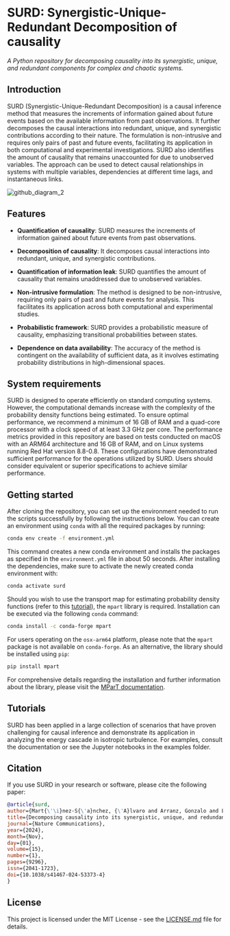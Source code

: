 # SURD: Synergistic-Unique-Redundant Decomposition of causality

_A Python repository for decomposing causality into its synergistic, unique, and redundant components for complex and chaotic systems._

## Introduction
SURD (Synergistic-Unique-Redundant Decomposition) is a causal inference method that measures the increments of information gained about future events based on the
available information from past observations. It further decomposes the causal interactions into redundant, unique, and synergistic contributions according to their nature. The formulation is non-intrusive and requires only pairs of past and future events, facilitating its application in both computational and experimental
investigations. SURD also identifies the amount of causality that remains unaccounted for due to unobserved variables. The approach can be used to detect
causal relationships in systems with multiple variables, dependencies at different time lags, and instantaneous links.

<!---<img width="1209" alt="Screenshot 2024-02-21 at 5 22 41 PM" src="https://github.mit.edu/storage/user/27189/files/77ed0e78-e988-406c-b977-0e927661b168">--->
![github_diagram_2](https://github.com/user-attachments/assets/937fa18d-1179-4cfe-ae5a-e262582614a0)

## Features

- **Quantification of causality**: SURD measures the increments of information gained about future events from past observations.

- **Decomposition of causality**: It decomposes causal interactions into redundant, unique, and synergistic contributions.

- **Quantification of information leak**: SURD quantifies the amount of causality that remains unaddressed due to unobserved variables.

- **Non-intrusive formulation**: The method is designed to be non-intrusive, requiring only pairs of past and future events for analysis. This facilitates its application across both computational and experimental studies.

- **Probabilistic framework**: SURD provides a probabilistic measure of causality, emphasizing transitional probabilities between states.

- **Dependence on data availability**: The accuracy of the method is contingent on the availability of sufficient data, as it involves estimating probability distributions in high-dimensional spaces.

## System requirements

SURD is designed to operate efficiently on standard computing systems. However, the computational demands increase with the complexity of the probability density functions being estimated. To ensure optimal performance, we recommend a minimum of 16 GB of RAM and a quad-core processor with a clock speed of at least 3.3 GHz per core. The performance metrics provided in this repository are based on tests conducted on macOS with an ARM64 architecture and 16 GB of RAM, and on Linux systems running Red Hat version 8.8-0.8. These configurations have demonstrated sufficient performance for the operations utilized by SURD. Users should consider equivalent or superior specifications to achieve similar performance.

## Getting started

After cloning the repository, you can set up the environment needed to run the scripts successfully by following the instructions below. You can create an environment using `conda` with all the required packages by running:
```sh
conda env create -f environment.yml
```
This command creates a new conda environment and installs the packages as specified in the `environment.yml` file in about 50 seconds. After installing the dependencies, make sure to activate the newly created conda environment with:
```sh
conda activate surd
```
Should you wish to use the transport map for estimating probability density functions (refer to this [tutorial](https://github.com/MIT-Computational-Turbulence-Group/SURD/blob/main/examples/E07_transport_map.ipynb)), the `mpart` library is required. Installation can be executed via the following `conda` command:
```sh
conda install -c conda-forge mpart
```
For users operating on the `osx-arm64` platform, please note that the `mpart` package is not available on `conda-forge`. As an alternative, the library should be installed using `pip`:
```sh
pip install mpart
```
For comprehensive details regarding the installation and further information about the library, please visit the [MParT documentation](https://measuretransport.github.io/MParT/).

## Tutorials
SURD has been applied in a large collection of scenarios that have proven challenging for causal inference and demonstrate its application in analyzing the energy cascade in isotropic turbulence. For examples, consult the documentation or see the Jupyter notebooks in the examples folder.

## Citation

If you use SURD in your research or software, please cite the following paper:

```bibtex
@article{surd,
author={Mart{\'\i}nez-S{\'a}nchez, {\'A}lvaro and Arranz, Gonzalo and Lozano-Dur{\'a}n, Adri{\'a}n},
title={Decomposing causality into its synergistic, unique, and redundant components},
journal={Nature Communications},
year={2024},
month={Nov},
day={01},
volume={15},
number={1},
pages={9296},
issn={2041-1723},
doi={10.1038/s41467-024-53373-4}
}
```

## License
This project is licensed under the MIT License - see the [LICENSE.md](LICENSE.md) file for details.

